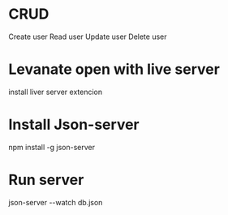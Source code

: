 # CRUD
Create user 
Read user
Update user
Delete user

# Levanate open with live server
install liver server extencion

# Install Json-server
npm install -g json-server

# Run server
json-server --watch db.json